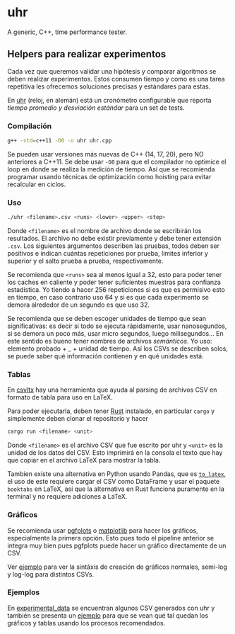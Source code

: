 # uhr
A generic, C++, time performance tester.

## Helpers para realizar experimentos

Cada vez que queremos validar una hipótesis y comparar algoritmos se deben
realizar experimentos. Estos consumen tiempo y como es una tarea
repetitiva les ofrecemos soluciones precisas y estándares para estas.

En [uhr](./uhr.cpp) (reloj, en alemán) está un cronómetro configurable
que reporta _tiempo promedio y desviación estándar_ para un set de tests.

### Compilación

```bash
g++ -std=c++11 -O0 -o uhr uhr.cpp
```

Se pueden usar versiones más nuevas de C++ (14, 17, 20), pero NO anteriores
a C++11. Se debe usar `-O0` para que el compilador no optimice el loop en
donde se realiza la medición de tiempo. Así que se recomienda programar
usando técnicas de optimización como hoisting para evitar recalcular en
ciclos.

### Uso

```bash
./uhr <filename>.csv <runs> <lower> <upper> <step>
```

Donde `<filename>` es el nombre de archivo donde se escribirán los resultados.
El archivo no debe existir previamente y debe tener extensión `.csv`. Los
siguientes argumentos describen las pruebas, todos deben ser positivos e
indican cuántas repeticiones por prueba, límites inferior y superior y
el salto prueba a prueba, respectivamente.

Se recomienda que `<runs>` sea al menos igual a 32, esto para poder tener
los caches en caliente y poder tener suficientes muestras para confianza
estadística. Yo tiendo a hacer 256 repeticiones si es que es permisivo esto
en tiempo, en caso contrario uso 64 y si es que cada experimento se demora
alrededor de un segundo es que uso 32.

Se recomienda que se deben escoger unidades de tiempo que sean significativas:
es decir si todo se ejecuta rápidamente, usar nanosegundos, si se demora un
poco más, usar micro segundos, luego milisegundos... En este sentido es bueno
tener nombres de archivos _semánticos_. Yo uso: elemento probado + _ + unidad
de tiempo. Así los CSVs se describen solos, se puede saber qué información
contienen y en qué unidades está.

### Tablas

En [csvltx](https://github.com/leonardlover/csvltx) hay una herramienta que
ayuda al parsing de archivos CSV en formato de tabla para uso en LaTeX.

Para poder ejecutarla, deben tener [Rust](https://www.rust-lang.org) instalado,
en particular `cargo` y simplemente deben clonar el repositorio y hacer
```bash
cargo run <filename> <unit>
```

Donde `<filename>` es el archivo CSV que fue escrito por uhr y `<unit>` es
la unidad de los datos del CSV. Esto imprimirá en la consola el texto que
hay que copiar en el archivo LaTeX para mostrar la tabla.

Tambien existe una alternativa en Python usando Pandas, que es
[`to_latex`](https://pandas.pydata.org/docs/reference/api/pandas.DataFrame.to_latex.html),
el uso de este requiere cargar el CSV como DataFrame y usar el paquete `booktabs`
en LaTeX, así que la alternativa en Rust funciona puramente en la terminal y no
requiere adiciones a LaTeX.

### Gráficos

Se recomienda usar [pgfplots](https://ctan.org/pkg/pgfplots?lang=en) o
[matplotlib](https://matplotlib.org) para hacer los gráficos, especialmente la
primera opción. Esto pues todo el pipeline anterior se integra muy bien pues
pgfplots puede hacer un gráfico directamente de un CSV.

Ver [ejemplo](./ejemplo.tex) para ver la sintáxis de creación de gráficos normales,
semi-log y log-log para distintos CSVs.

### Ejemplos

En [experimental_data](./experimental_data) se encuentran algunos CSV generados con
uhr y también se presenta un [ejemplo](./ejemplo.pdf) para que se vean qué tal
quedan los gráficos y tablas usando los procesos recomendados.
